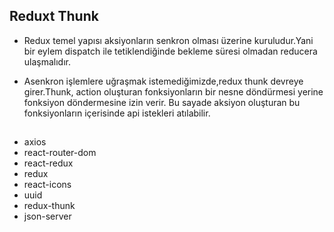 ## Reduxt Thunk

- Redux temel yapısı aksiyonların senkron olması üzerine kuruludur.Yani bir eylem dispatch ile tetiklendiğinde bekleme süresi olmadan reducera ulaşmalıdır.

- Asenkron işlemlere uğraşmak istemediğimizde,redux thunk devreye girer.Thunk, action oluşturan fonksiyonların bir nesne döndürmesi yerine fonksiyon döndermesine izin verir. Bu sayade aksiyon oluşturan bu fonksiyonların içerisinde api istekleri atılabilir.

##

- axios
- react-router-dom
- react-redux
- redux
- react-icons
- uuid
- redux-thunk
- json-server
